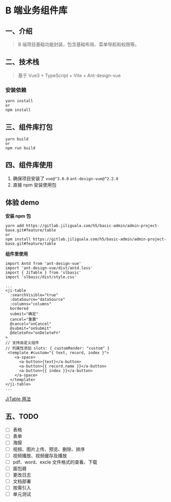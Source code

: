 # B 端业务组件库

## 一、介绍

> B 端项目基础功能封装，包含基础布局、菜单导航和权限等。

## 二、技术栈

> 基于 Vue3 + TypeScript + Vite + Ant-design-vue

### 安装依赖

```
yarn install
or
npm install
```

## 三、组件库打包

```
yarn build
or
npm run build
```

## 四、组件库使用

1. 确保项目安装了 `vue@^3.0.0` `ant-design-vue@^2.2.0`
2. 直接 npm 安装使用包

## 体验 demo

**安装 npm 包**

```
yarn add https://gitlab.jiliguala.com/h5/basic-admin/admin-project-base.git#feature/table
or
npm install https://gitlab.jiliguala.com/h5/basic-admin/admin-project-base.git#feature/table
```

**组件里使用**

```
import Antd from 'ant-design-vue'
import 'ant-design-vue/dist/antd.less'
import { JiTable } from 'slbasic'
import 'slbasic/dist/style.css'

...
<ji-table
  :searchVisible="true"
  :dataSource="dataSource"
  :columns="columns"
  bordered
  submit="确定"
  cancel="重置"
  @cancel="onCancel"
  @submit="onSubmit"
  @deleteFn="onDeleteFn"
>
// 支持自定义组件
// 列属性添加 slots: { customRender: "custom" }
 <template #custom="{ text, record, index }">
    <a-space>
      <a-button>{text}</a-button>
      <a-button>{{ record.name }}</a-button>
      <a-button>{{ index }}</a-button>
    </a-space>
  </template>
</ji-table>
...
```

[JiTable 用法](https://gitlab.jiliguala.com/h5/avengers/slbasic/-/tree/master/src/components/Table)

## 五、TODO

- [ ] 表格
- [ ] 表单
- [ ] 海报
- [ ] 视频、图片上传、预览、删除、排序
- [ ] 视频播放、视频缓存及播放
- [ ] pdf、word、excle 文件格式的查看、下载
- [ ] 面包屑
- [ ] 更改日志
- [ ] 文档部署
- [ ] 按需引入
- [ ] 单元测试
